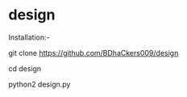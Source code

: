 # design

Installation:-

git clone https://github.com/BDhaCkers009/design

cd design

python2 design.py
